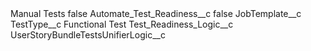 <?xml version="1.0" encoding="UTF-8"?>
<CustomMetadata xmlns="http://soap.sforce.com/2006/04/metadata" xmlns:xsi="http://www.w3.org/2001/XMLSchema-instance" xmlns:xsd="http://www.w3.org/2001/XMLSchema">
    <label>Manual Tests</label>
    <protected>false</protected>
    <values>
        <field>Automate_Test_Readiness__c</field>
        <value xsi:type="xsd:boolean">false</value>
    </values>
    <values>
        <field>JobTemplate__c</field>
        <value xsi:nil="true"/>
    </values>
    <values>
        <field>TestType__c</field>
        <value xsi:type="xsd:string">Functional Test</value>
    </values>
    <values>
        <field>Test_Readiness_Logic__c</field>
        <value xsi:nil="true"/>
    </values>
    <values>
        <field>UserStoryBundleTestsUnifierLogic__c</field>
        <value xsi:nil="true"/>
    </values>
</CustomMetadata>
